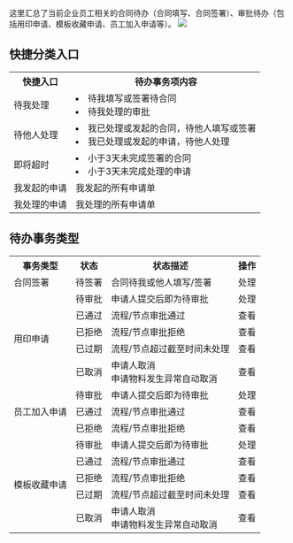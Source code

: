 这里汇总了当前企业员工相关的合同待办（合同填写、合同签署）、审批待办（包括用印申请、模板收藏申请、员工加入申请等）。
![](https://qcloudimg.tencent-cloud.cn/raw/2bcdc523c5373ae46d8c7285a63922e4.png)

## 快捷分类入口
<table>
   <tr>
      <th width="0%" >快捷入口</td>
      <th width="0%" >待办事务项内容</td>
   </tr>
   <tr>
      <td>待我处理</td>
      <td><li>待我填写或签署待合同</li>
<li>待我处理的审批</li></td>
   </tr>
   <tr>
      <td>待他人处理</td>
      <td><li>我已处理或发起的合同，待他人填写或签署</li>
<li>我已处理或发起的申请，待他人处理</li></td>
   </tr>
   <tr>
      <td>即将超时</td>
      <td><li>小于3天未完成签署的合同</li>
<li>小于3天未完成处理的申请</li></td>
   </tr>
   <tr>
      <td>我发起的申请</td>
      <td>我发起的所有申请单</td>
   </tr>
   <tr>
      <td>我处理的申请</td>
      <td>我处理的所有申请单</td>
   </tr>
</table>
	

## 待办事务类型
<table>
   <tr>
      <th width="0%" >事务类型</td>
      <th width="0%" >状态</td>
      <th width="0%" >状态描述</td>
      <th width="0%" >操作</td>
   </tr>
   <tr>
      <td>合同签署</td>
      <td>待签署</td>
      <td>合同待我或他人填写/签署</td>
      <td>处理</td>
   </tr>
   <tr>
      <td rowspan='5'>用印申请</td>
      <td>待审批</td>
      <td>申请人提交后即为待审批</td>
      <td>处理</td>
   </tr>
   <tr>
      <td>已通过</td>  
      <td>流程/节点审批通过</td>
      <td>查看</td>
   </tr>
   <tr>
      <td>已拒绝</td>  
      <td>流程/节点审批拒绝</td>
      <td>查看</td>
   </tr>
   <tr>
      <td>已过期</td>  
      <td>流程/节点超过截至时间未处理</td>
      <td>查看</td>
   </tr>
   <tr>
      <td>已取消</td> 
      <td>申请人取消<br>申请物料发生异常自动取消
</td>
      <td>查看</td>
   </tr>
   <tr>
      <td rowspan='3'>员工加入申请</td>
      <td>待审批</td>
      <td>申请人提交后即为待审批</td>
      <td>处理</td>  
   </tr>
   <tr>
      <td>已通过</td>
      <td>流程/节点审批通过</td>
      <td>查看</td>
   </tr>
   <tr>
      <td>已拒绝</td>
      <td>流程/节点审批拒绝</td>
      <td>查看</td>
   </tr>
   <tr>
      <td rowspan='5'>模板收藏申请</td>
      <td>待审批</td>
      <td>申请人提交后即为待审批</td>
      <td>处理</td>
   </tr>
   <tr>
      <td>已通过</td>
      <td>流程/节点审批通过</td>		
      <td>查看</td>
   </tr>
   <tr>
      <td>已拒绝</td>
      <td>流程/节点审批拒绝</td>
      <td>查看</td>
   </tr>
   <tr>
      <td>已过期</td>
      <td>流程/节点超过截至时间未处理</td>
      <td>查看</td>
   </tr>
   <tr>
      <td>已取消</td>
      <td>申请人取消<br>申请物料发生异常自动取消</td>
      <td>查看</td>
   </tr>
</table>
